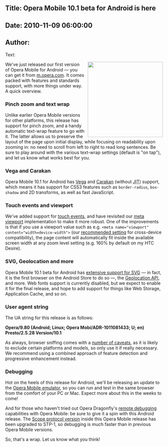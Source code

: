 Title: Opera Mobile 10.1 beta for Android is here
----
Date: 2010-11-09 06:00:00
----
Author: 
----
Text:

<img src="http://forum-test.oslo.osa/kirby/content/blog/167-opera-mobile-101-beta-for-android-is-here/scrn-android.png" style="float: right; margin: 0 0 3px 10px; width: 240px;" /> 
<p>We&#39;ve just released our first version of Opera Mobile for Android — you can get it from <a href="http://m.opera.com/">m.opera.com</a>. It comes packed with features and standards support, with more things under way. A quick overview.</p>
<h3>Pinch zoom and text wrap</h3>
<p>Unlike earlier Opera Mobile versions for other platforms, this release has support for pinch zoom, and a handy automatic text-wrap feature to go with it. The latter allows us to preserve the layout of the page upon initial display, while focusing on readability upon zooming in: no need to scroll from left to right to read long sentences. Be sure to play around with the various text-wrap settings (default is &quot;on tap&quot;), and let us know what works best for you.</p>
<h3>Vega and Carakan</h3>
<p>Opera Mobile 10.1 for Android has <a href="http://my.opera.com/core/blog/2009/02/04/vega?id=2953968">Vega</a> and <a href="http://my.opera.com/core/blog/2009/12/22/carakan-revisited">Carakan</a> (without <abbr title="Just-in-time compilation">JIT</abbr>) support, which means it has support for CSS3 features such as <code>border-radius</code>, <code>box-shadow</code> and 2D transforms, as well as fast JavaScript.</p>
<h3>Touch events and viewport</h3>
<p>We&#39;ve added support for <a href="http://developer.apple.com/library/safari/#documentation/AppleApplications/Reference/SafariWebContent/HandlingEvents/HandlingEvents.html">touch events</a>, and have revisited our <a href="http://developer.apple.com/library/safari/#documentation/AppleApplications/Reference/SafariWebContent/UsingtheViewport/UsingtheViewport.html">meta viewport</a> implementation to make it more robust. One of the improvements is that if you use a viewport value such as e.g. <code>&lt;meta name=&quot;viewport&quot; content=&quot;width=device-width&quot;&gt;</code> (our <a href="http://dev.opera.com/articles/view/the-mobile-web-optimization-guide/#viewport">recommended setting</a> for cross-device compatibility), the page content will automatically fit inside the available screen width at any zoom level setting (e.g. 160% by default on my HTC Desire).</p>
<h3>SVG, Geolocation and more</h3>
<p>Opera Mobile 10.1 beta for Android has <a href="http://www.opera.com/docs/specs/presto25/#supporttables_collapsed">extensive support for SVG</a> — in fact, it is the first browser on the Android Store to do so —, the <a href="http://dev.opera.com/articles/view/how-to-use-the-w3c-geolocation-api/">Geolocation API</a>, and more. Web fonts support is currently disabled, but we expect to enable it for the final release, and hope to add support for things like Web Storage, Application Cache, and so on.</p>
<h3>User agent string</h3>
<p>The UA string for this release is as follows:</p>
<p><strong>Opera/9.80 (Android; Linux; Opera Mobi/ADR-1011081433; U; en) Presto/2.5.28 Version/10.1</strong></p>
<p>As always, browser sniffing comes with a <a href="http://dev.opera.com/articles/view/the-mobile-web-optimization-guide/#strategy-2">number of caveats</a>, as it is likely to exclude certain platforms and models, so only use it if really necessary. We recommend using a combined approach of feature detection and progressive enhancement instead.</p>
<h3>Debugging</h3>
<p>Hot on the heels of this release for Android, we&#39;ll be releasing an update to the <a href="http://www.opera.com/developer/tools/">Opera Mobile emulator</a>, so you can run and test in the same browser from the comfort of your PC or Mac. Expect more about this in the weeks to come!</p>
<p>And for those who haven&#39;t tried out Opera Dragonfly&#39;s <a href="http://dev.opera.com/articles/view/remote-debugging-with-opera-dragonfly/">remote debugging</a> capabilities with Opera Mobile: be sure to give it a spin with this Android release. The <a href="http://dragonfly.opera.com/app/scope-interface/">Scope protocol version</a> inside this Opera Mobile release has been upgraded to STP-1, so debugging is much faster than in previous Opera Mobile versions.</p>
<p>So, that&#39;s a wrap. Let us know what you think!</p>
